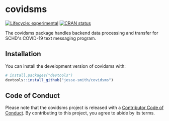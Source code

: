 
# covidsms

<!-- badges: start -->
[![Lifecycle: experimental](https://img.shields.io/badge/lifecycle-experimental-orange.svg)](https://www.tidyverse.org/lifecycle/#experimental)
[![CRAN status](https://www.r-pkg.org/badges/version/covidsms)](https://CRAN.R-project.org/package=covidsms)
<!-- badges: end -->

The covidsms package handles backend data processing and transfer for SCHD's
COVID-19 text messaging program.

## Installation

You can install the development version of covidsms with:

``` r
# install.packages("devtools")
devtools::install_github("jesse-smith/covidsms")
```

## Code of Conduct

Please note that the covidsms project is released with a [Contributor Code of Conduct](https://contributor-covenant.org/version/2/0/CODE_OF_CONDUCT.html).
By contributing to this project, you agree to abide by its terms.
